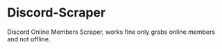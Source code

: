 # Discord-Scraper
Discord Online Members Scraper, works fine only grabs online members and not offline.
